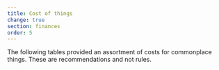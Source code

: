 ```yaml
---
title: Cost of things
change: true
section: finances
order: 5
---
```

The following tables provided an assortment of costs for commonplace things. These are recommendations and not rules.

<cost-of-things></cost-of-things>

<source-reference pages="72-73"></source-reference>
